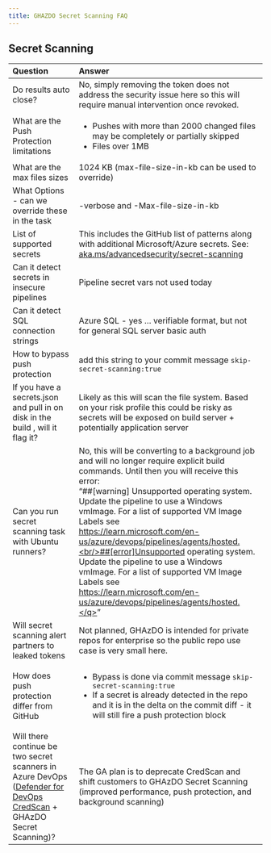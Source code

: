 ```yaml
---
title: GHAZDO Secret Scanning FAQ
---
```


## Secret Scanning

| Question | Answer | 
| :------- | :------ | 
Do results auto close? | No, simply removing the token does not address the security issue here so this will require manual intervention once revoked.
What are the Push Protection limitations| <ul><li>Pushes with more than 2000 changed files may be completely or partially skipped</li><li>Files over 1MB</li></ul>
What are the max files sizes| 1024 KB (max-file-size-in-kb can be used to override)
What Options - can we override these in the task |  -verbose and -Max-file-size-in-kb
List of supported secrets| This includes the GitHub list of patterns along with additional Microsoft/Azure secrets.  See: [aka.ms/advancedsecurity/secret-scanning](https://aka.ms/advancedsecurity/secret-scanning)
Can it detect secrets in insecure pipelines| Pipeline secret vars not used today
Can it detect SQL connection strings | Azure SQL - yes … verifiable format, but not for general SQL server basic auth
How to bypass push protection| add this string to your commit message `skip-secret-scanning:true`
If you have a secrets.json and pull in on disk in the build , will it flag it? | Likely as this will scan the file system.  Based on your risk profile this could be risky as secrets will be exposed on build server + potentially application server
Can you run secret scanning task with Ubuntu runners?| No, this will be converting to a background job and will no longer require explicit build commands.  Until then you will receive this error:<br/><q>##[warning] Unsupported operating system. Update the pipeline to use a Windows vmImage. For a list of supported VM Image Labels see<br/> https://learn.microsoft.com/en-us/azure/devops/pipelines/agents/hosted.<br/>##[error]Unsupported operating system. Update the pipeline to use a Windows vmImage. For a list of supported VM Image Labels see<br/>https://learn.microsoft.com/en-us/azure/devops/pipelines/agents/hosted.</q>
Will secret scanning alert partners to leaked tokens | Not planned, GHAzDO is intended for private repos for enterprise so the public repo use case is very small here.
How does push protection differ from GitHub| <ul><li>Bypass is done via commit message `skip-secret-scanning:true`</li><li>If a secret is already detected in the repo and it is in the delta on the commit diff - it will still fire a push protection block</li><ul>
Will there continue be two secret scanners in Azure DevOps ([Defender for DevOps CredScan](https://learn.microsoft.com/en-us/azure/defender-for-cloud/detect-exposed-secrets#suppress-a-same-line-secret) + GHAzDO Secret Scanning)?| The GA plan is to deprecate CredScan and shift customers to GHAzDO Secret Scanning (improved performance, push protection, and background scanning)
